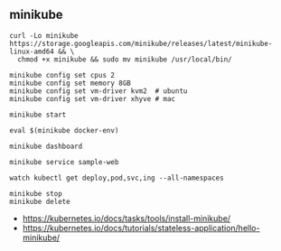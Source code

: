 ## minikube
```
curl -Lo minikube https://storage.googleapis.com/minikube/releases/latest/minikube-linux-amd64 && \
  chmod +x minikube && sudo mv minikube /usr/local/bin/

minikube config set cpus 2
minikube config set memory 8GB
minikube config set vm-driver kvm2  # ubuntu
minikube config set vm-driver xhyve # mac

minikube start

eval $(minikube docker-env)

minikube dashboard

minikube service sample-web

watch kubectl get deploy,pod,svc,ing --all-namespaces

minikube stop
minikube delete
```
 * https://kubernetes.io/docs/tasks/tools/install-minikube/
 * https://kubernetes.io/docs/tutorials/stateless-application/hello-minikube/
